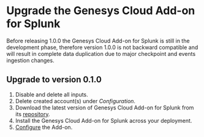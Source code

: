 # Upgrade the Genesys Cloud Add-on for Splunk

Before releasing 1.0.0 the Genesys Cloud Add-on for Splunk is still in the development phase, therefore version 1.0.0 is not backward compatible and will result in complete data duplication due to major checkpoint and events ingestion changes.

## Upgrade to version 0.1.0

1. Disable and delete all inputs.
2. Delete created account(s) under _Configuration_.
3. Download the latest version of Genesys Cloud Add-on for Splunk from its [repository](https://github.com/splunk/genesys_cloud_ta/releases).
4. Install the Genesys Cloud Add-on for Splunk across your deployment.
5. [Configure](../ConfigureAccount/index.md) the Add-on.


